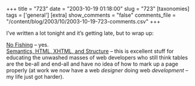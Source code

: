 +++
title = "723"
date = "2003-10-19 01:18:00"
slug = "723"
[taxonomies]
tags = ['general']
[extra]
show_comments = "false"
comments_file = "/content/blog/2003/10/2003-10-19-723-comments.csv"
+++

I’ve written a lot tonight and it’s getting late, but to wrap up:

[No Fishing](http://bitworking.org/news/No_Fishing) – yes.  
[Semantics, HTML, XHTML, and Structure](http://brainstormsandraves.com/articles/semantics/structure/) – this is excellent stuff for educating the unwashed masses of web developers who still think tables are the be-all and end-all and have no idea of how to mark up a page properly (at work we now have a web *designer* doing web *development* – my life just got harder).
